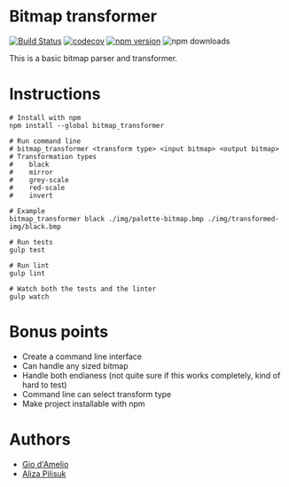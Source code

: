# Bitmap transformer
[![Build Status](https://travis-ci.org/giodamelio/bitmap_transformer.svg?branch=master)](https://travis-ci.org/giodamelio/bitmap_transformer)
[![codecov](https://codecov.io/gh/giodamelio/bitmap_transformer/branch/master/graph/badge.svg)](https://codecov.io/gh/giodamelio/bitmap_transformer) [![npm version](https://img.shields.io/npm/v/bitmap_transformer.svg)](https://www.npmjs.com/package/bitmap_transformer) ![npm downloads](https://img.shields.io/npm/dt/bitmap_transformer.svg)

This is a basic bitmap parser and transformer.

# Instructions

    # Install with npm
    npm install --global bitmap_transformer

    # Run command line
    # bitmap_transformer <transform type> <input bitmap> <output bitmap>
    # Transformation types
    #    black
    #    mirror
    #    grey-scale
    #    red-scale
    #    invert

    # Example
    bitmap_transformer black ./img/palette-bitmap.bmp ./img/transformed-img/black.bmp

    # Run tests
    gulp test

    # Run lint
    gulp lint

    # Watch both the tests and the linter
    gulp watch

# Bonus points

  - Create a command line interface
  - Can handle any sized bitmap
  - Handle both endianess (not quite sure if this works completely, kind of hard to test)
  - Command line can select transform type
  - Make project installable with npm

# Authors

  - [Gio d'Amelio](https://github.com/giodamelio)
  - [Aliza Pilisuk](https://github.com/aliza89p)
